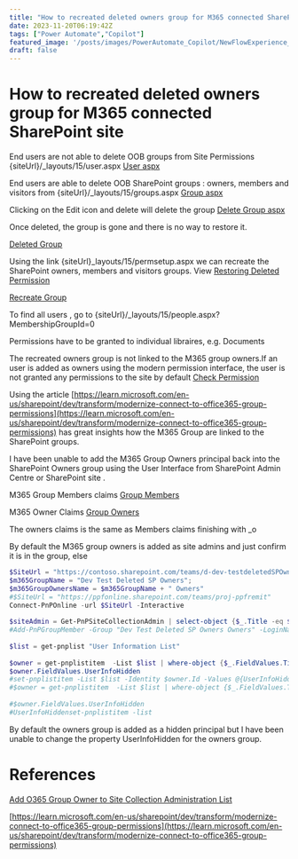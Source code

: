 ```yaml
---
title: "How to recreated deleted owners group for M365 connected SharePoint site"
date: 2023-11-20T06:19:42Z
tags: ["Power Automate","Copilot"]
featured_image: '/posts/images/PowerAutomate_Copilot/NewFlowExperience_withPrompting.png'
draft: false
---
```


# How to recreated deleted owners group for M365 connected SharePoint site


End users are not able to delete OOB groups from Site Permissions {siteUrl}/_layouts/15/user.aspx
[User aspx](../images/SharePoint-Restoring-Owners-Groups/DeleteGroup_User_aspx.png)  


End users are able to delete OOB SharePoint groups : owners, members and visitors from {siteUrl}/_layouts/15/groups.aspx
[Group aspx](../images/SharePoint-Restoring-Owners-Groups/DeleteGroup_Group_aspx.png) 

Clicking on the Edit icon and delete will delete the group
[Delete Group aspx](../images/SharePoint-Restoring-Owners-Groups/DeleteOwnerGroup.png) 

Once deleted, the group is gone and there is no way to restore it. 

[Deleted Group](../images/SharePoint-Restoring-Owners-Groups/DeletedOwnerGroup.png) 

Using the link {siteUrl}_layouts/15/permsetup.aspx we can recreate the SharePoint owners, members and visitors groups. View [Restoring Deleted Permission](https://learn.microsoft.com/en-us/answers/questions/526452/sharepoint-online-restoring-deleted-permission-gro)

[Recreate Group](../images/SharePoint-Restoring-Owners-Groups/RecreatetheOwnersGroup.png) 


To find all users , go to 
{siteUrl}/_layouts/15/people.aspx?MembershipGroupId=0

Permissions have to be granted to individual libraires, e.g. Documents

The recreated owners group is not linked to the M365 group owners.If an user is added as owners using the modern permission interface, the user is not granted any permissions to the site by default
[Check Permission](../images/SharePoint-Restoring-Owners-Groups/CheckPermissions.png) 


Using the article [https://learn.microsoft.com/en-us/sharepoint/dev/transform/modernize-connect-to-office365-group-permissions](https://learn.microsoft.com/en-us/sharepoint/dev/transform/modernize-connect-to-office365-group-permissions) has great insights how the M365 Group are linked to the SharePoint groups.

I have been unable to add the M365 Group Owners principal back into the SharePoint Owners group using the User Interface from SharePoint Admin Centre or SharePoint site . 

M365 Group Members claims
[Group Members](../images/SharePoint-Restoring-Owners-Groups/GroupMembersAccount.png) 


M365 Owner Claims
[Group Owners](../images/SharePoint-Restoring-Owners-Groups/GroupOwnersAccount.png) 

The owners claims is the same as Members claims finishing with _o

By default the M365 group owners is added as site admins and just confirm it is in the group, else

```PowerShell
$SiteUrl = "https://contoso.sharepoint.com/teams/d-dev-testdeletedSPOwners"
$m365GroupName = "Dev Test Deleted SP Owners";
$m365GroupOwnersName = $m365GroupName + " Owners"
#$SiteUrl = "https://ppfonline.sharepoint.com/teams/proj-ppfremit"
Connect-PnPOnline -url $SiteUrl -Interactive
 
$siteAdmin = Get-PnPSiteCollectionAdmin | select-object {$_.Title -eq $m365GroupOwnersName}
#Add-PnPGroupMember -Group "Dev Test Deleted SP Owners Owners" -LoginName $siteAdmin.LoginName | Out-Null
 
$list = get-pnplist "User Information List"
 
$owner = get-pnplistitem  -List $list | where-object {$_.FieldValues.Title -eq $m365GroupOwnersName -and $_.FieldValues.EMail}
$owner.FieldValues.UserInfoHidden
#set-pnplistitem -List $list -Identity $owner.Id -Values @{UserInfoHidden = $true;}
#$owner = get-pnplistitem  -List $list | where-object {$_.FieldValues.Title -eq $m365GroupOwnersName -and $_.FieldValues.EMail}
 
#$owner.FieldValues.UserInfoHidden
#UserInfoHiddenset-pnplistitem -list

```


By default the owners group is added as a hidden principal but I have been unable to change the property UserInfoHidden for the owners group.
# References

[Add O365 Group Owner to Site Collection Administration List](https://techcommunity.microsoft.com/t5/sharepoint/add-o365-group-owner-to-site-collection-administration-list/m-p/401027)

[https://learn.microsoft.com/en-us/sharepoint/dev/transform/modernize-connect-to-office365-group-permissions](https://learn.microsoft.com/en-us/sharepoint/dev/transform/modernize-connect-to-office365-group-permissions)